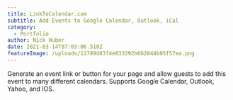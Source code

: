 ```yaml
---
title: LinkToCalendar.com
subtitle: Add Events to Google Calendar, Outlook, iCal
category:
  - Portfolio
author: Nick Huber
date: 2021-03-14T07:03:06.510Z
featureImage: /uploads/11789d83f4e833292b662844b05f57ea.png
---
```

Generate an event link or button for your page and allow guests to add this event to many different calendars. Supports Google Calendar, Outlook, Yahoo, and IOS.